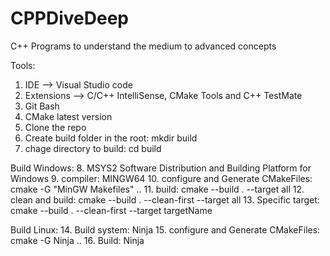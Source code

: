 # CPPDiveDeep
C++ Programs to understand the medium to advanced concepts


Tools:

1. IDE --> Visual Studio code
2. Extensions --> C/C++ IntelliSense, CMake Tools and C++ TestMate
3. Git Bash
4. CMake latest version
5. Clone the repo
6. Create build folder in the root: mkdir build
7. chage directory to build: cd build

Build Windows:
8. MSYS2 Software Distribution and Building Platform for Windows
9. compiler: MINGW64
10. configure and Generate CMakeFiles: cmake -G "MinGW Makefiles" ..
11. build: cmake --build . --target all
12. clean and build: cmake --build . --clean-first --target all
13. Specific target: cmake --build . --clean-first --target targetName

Build Linux:
14. Build system: Ninja
15. configure and Generate CMakeFiles: cmake -G Ninja ..
16. Build: Ninja
